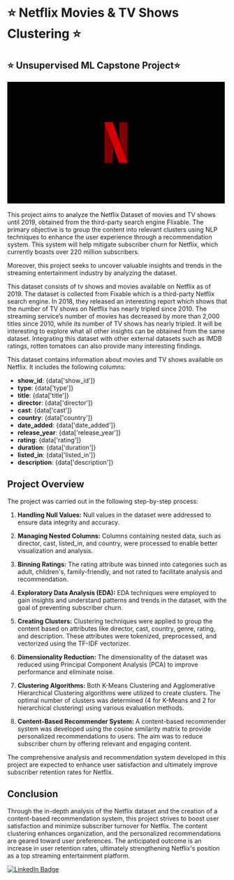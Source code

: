
# :star: Netflix Movies & TV Shows Clustering :star:
## :star: Unsupervised ML Capstone Project:star:
![Netflix Logo](https://github.com/Nileshkl/Unsupervised-ML--Netflix-Movies-and-TV-Shows-Clustering/blob/c7ca31f07a8c84abf8277d572a238b018fd95e0e/netflix-intro-netflix.gif)

This project aims to analyze the Netflix Dataset of movies and TV shows until 2019, obtained from the third-party search engine Flixable. The primary objective is to group the content into relevant clusters using NLP techniques to enhance the user experience through a recommendation system. This system will help mitigate subscriber churn for Netflix, which currently boasts over 220 million subscribers.

Moreover, this project seeks to uncover valuable insights and trends in the streaming entertainment industry by analyzing the dataset.

This dataset consists of tv shows and movies available on Netflix as of 2019. The dataset is collected from Fixable which is a third-party Netflix search engine. In 2018, they released an interesting report which shows that the number of TV shows on Netflix has nearly tripled since 2010. The streaming service’s number of movies has decreased by more than 2,000 titles since 2010, while its number of TV shows has nearly tripled. It will be interesting to explore what all other insights can be obtained from the same dataset. Integrating this dataset with other external datasets such as IMDB ratings, rotten tomatoes can also provide many interesting findings.

This dataset contains information about movies and TV shows available on Netflix. It includes the following columns:

- **show_id**: {data['show_id']}
- **type**: {data['type']}
- **title**: {data['title']}
- **director**: {data['director']}
- **cast**: {data['cast']}
- **country**: {data['country']}
- **date_added**: {data['date_added']}
- **release_year**: {data['release_year']}
- **rating**: {data['rating']}
- **duration**: {data['duration']}
- **listed_in**: {data['listed_in']}
- **description**: {data['description']}

## Project Overview

The project was carried out in the following step-by-step process:

1. **Handling Null Values:** Null values in the dataset were addressed to ensure data integrity and accuracy.

2. **Managing Nested Columns:** Columns containing nested data, such as director, cast, listed_in, and country, were processed to enable better visualization and analysis.

3. **Binning Ratings:** The rating attribute was binned into categories such as adult, children's, family-friendly, and not rated to facilitate analysis and recommendation.

4. **Exploratory Data Analysis (EDA):** EDA techniques were employed to gain insights and understand patterns and trends in the dataset, with the goal of preventing subscriber churn.

5. **Creating Clusters:** Clustering techniques were applied to group the content based on attributes like director, cast, country, genre, rating, and description. These attributes were tokenized, preprocessed, and vectorized using the TF-IDF vectorizer.

6. **Dimensionality Reduction:** The dimensionality of the dataset was reduced using Principal Component Analysis (PCA) to improve performance and eliminate noise.

7. **Clustering Algorithms:** Both K-Means Clustering and Agglomerative Hierarchical Clustering algorithms were utilized to create clusters. The optimal number of clusters was determined (4 for K-Means and 2 for hierarchical clustering) using various evaluation methods.

8. **Content-Based Recommender System:** A content-based recommender system was developed using the cosine similarity matrix to provide personalized recommendations to users. The aim was to reduce subscriber churn by offering relevant and engaging content.

The comprehensive analysis and recommendation system developed in this project are expected to enhance user satisfaction and ultimately improve subscriber retention rates for Netflix.

## Conclusion

Through the in-depth analysis of the Netflix dataset and the creation of a content-based recommendation system, this project strives to boost user satisfaction and minimize subscriber turnover for Netflix. The content clustering enhances organization, and the personalized recommendations are geared toward user preferences. The anticipated outcome is an increase in user retention rates, ultimately strengthening Netflix's position as a top streaming entertainment platform.

[![LinkedIn Badge](https://img.shields.io/badge/LinkedIn-0077B5?style=for-the-badge&logo=linkedin&logoColor=white)](https://www.linkedin.com/in/nileshkumar-lavand/)

